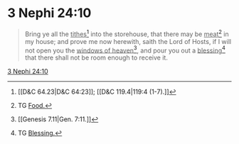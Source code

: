 # 3 Nephi 24:10

> Bring ye all the <u>tithes</u>[^a] into the storehouse, that there may be <u>meat</u>[^b] in my house; and prove me now herewith, saith the Lord of Hosts, if I will not open you the <u>windows of heaven</u>[^c], and pour you out a <u>blessing</u>[^d] that there shall not be room enough to receive it.

[3 Nephi 24:10](https://www.churchofjesuschrist.org/study/scriptures/bofm/3-ne/24?lang=eng&id=p10#p10)


[^a]: [[D&C 64.23|D&C 64:23]]; [[D&C 119.4|119:4 (1-7).]]
[^b]: TG [Food.](https://www.churchofjesuschrist.org/study/scriptures/tg/food?lang=eng)
[^c]: [[Genesis 7.11|Gen. 7:11.]]
[^d]: TG [Blessing.](https://www.churchofjesuschrist.org/study/scriptures/tg/blessing?lang=eng)
